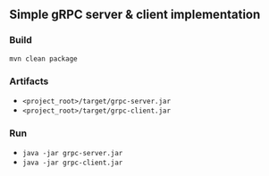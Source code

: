## Simple gRPC server & client implementation

### Build
`mvn clean package`

### Artifacts
- `<project_root>/target/grpc-server.jar`
- `<project_root>/target/grpc-client.jar`

### Run
- `java -jar grpc-server.jar`
- `java -jar grpc-client.jar`
